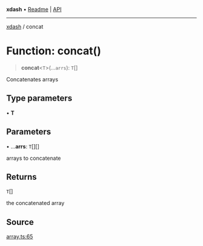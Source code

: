 **xdash** • [Readme](../README.md) \| [API](../globals.md)

***

[xdash](../README.md) / concat

# Function: concat()

> **concat**\<`T`\>(...`arrs`): `T`[]

Concatenates arrays

## Type parameters

• **T**

## Parameters

• ...**arrs**: `T`[][]

arrays to concatenate

## Returns

`T`[]

the concatenated array

## Source

[array.ts:65](https://github.com/shtse8/xdash/blob/55c7e43/src/array.ts#L65)
